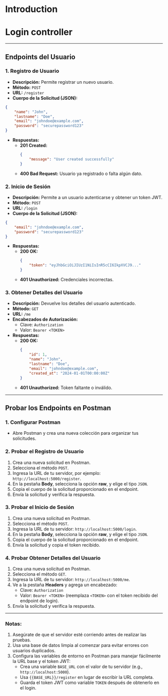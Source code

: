 # Introduction 



# Login controller

---

## **Endpoints del Usuario**

### **1. Registro de Usuario**
- **Descripción:** Permite registrar un nuevo usuario.
- **Método:** `POST`
- **URL:** `/register`
- **Cuerpo de la Solicitud (JSON):**
```json
{
    "name": "John",
    "lastname": "Doe",
    "email": "johndoe@example.com",
    "password": "securepassword123"
}
```
- **Respuestas:**
  - **201 Created:**
    ```json
    {
        "message": "User created successfully"
    }
    ```
  - **400 Bad Request:** Usuario ya registrado o falta algún dato.

### **2. Inicio de Sesión**
- **Descripción:** Permite a un usuario autenticarse y obtener un token JWT.
- **Método:** `POST`
- **URL:** `/login`
- **Cuerpo de la Solicitud (JSON):**
```json
{
    "email": "johndoe@example.com",
    "password": "securepassword123"
}
```
- **Respuestas:**
  - **200 OK:**
    ```json
    {
        "token": "eyJhbGciOiJIUzI1NiIsInR5cCI6IkpXVCJ9..."
    }
    ```
  - **401 Unauthorized:** Credenciales incorrectas.

### **3. Obtener Detalles del Usuario**
- **Descripción:** Devuelve los detalles del usuario autenticado.
- **Método:** `GET`
- **URL:** `/me`
- **Encabezados de Autorización:**
  - Clave: `Authorization`
  - Valor: `Bearer <TOKEN>`
- **Respuestas:**
  - **200 OK:**
    ```json
    {
        "id": 1,
        "name": "John",
        "lastname": "Doe",
        "email": "johndoe@example.com",
        "created_at": "2024-01-01T00:00:00Z"
    }
    ```
  - **401 Unauthorized:** Token faltante o inválido.

---

## **Probar los Endpoints en Postman**

### **1. Configurar Postman**
- Abre Postman y crea una nueva colección para organizar tus solicitudes.

### **2. Probar el Registro de Usuario**
1. Crea una nueva solicitud en Postman.
2. Selecciona el método `POST`.
3. Ingresa la URL de tu servidor, por ejemplo: `http://localhost:5000/register`.
4. En la pestaña **Body**, selecciona la opción **raw**, y elige el tipo `JSON`.
5. Copia el cuerpo de la solicitud proporcionado en el endpoint.
6. Envía la solicitud y verifica la respuesta.

### **3. Probar el Inicio de Sesión**
1. Crea una nueva solicitud en Postman.
2. Selecciona el método `POST`.
3. Ingresa la URL de tu servidor: `http://localhost:5000/login`.
4. En la pestaña **Body**, selecciona la opción **raw**, y elige el tipo `JSON`.
5. Copia el cuerpo de la solicitud proporcionado en el endpoint.
6. Envía la solicitud y copia el token recibido.

### **4. Probar Obtener Detalles del Usuario**
1. Crea una nueva solicitud en Postman.
2. Selecciona el método `GET`.
3. Ingresa la URL de tu servidor: `http://localhost:5000/me`.
4. Ve a la pestaña **Headers** y agrega un encabezado:
   - Clave: `Authorization`
   - Valor: `Bearer <TOKEN>` (reemplaza `<TOKEN>` con el token recibido del endpoint de login).
5. Envía la solicitud y verifica la respuesta.

---

### **Notas:**
1. Asegúrate de que el servidor esté corriendo antes de realizar las pruebas.
2. Usa una base de datos limpia al comenzar para evitar errores con usuarios duplicados.
3. Configura las variables de entorno en Postman para manejar fácilmente la URL base y el token JWT:
   - Crea una variable `BASE_URL` con el valor de tu servidor (e.g., `http://localhost:5000`).
   - Usa `{{BASE_URL}}/register` en lugar de escribir la URL completa.
   - Guarda el token JWT como variable `TOKEN` después de obtenerlo en el login.